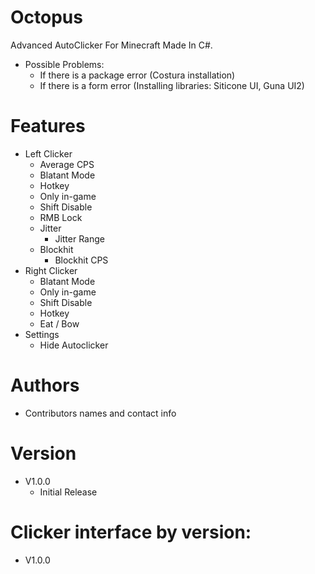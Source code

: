 # Octopus
Advanced AutoClicker For Minecraft Made In C#.
- Possible Problems:
  - If there is a package error (Costura installation)
  - If there is a form error (Installing libraries: Siticone UI, Guna UI2)
# Features
- Left Clicker
  - Average CPS
  - Blatant Mode
  - Hotkey
  - Only in-game
  - Shift Disable
  - RMB Lock
  - Jitter
    - Jitter Range
  - Blockhit
     - Blockhit CPS
- Right Clicker
  - Blatant Mode
  - Only in-game
  - Shift Disable
  - Hotkey
  - Eat / Bow
- Settings
  - Hide Autoclicker
# Authors
- Contributors names and contact info
# Version
- V1.0.0
   - Initial Release
# Clicker interface by version:
- V1.0.0

  
